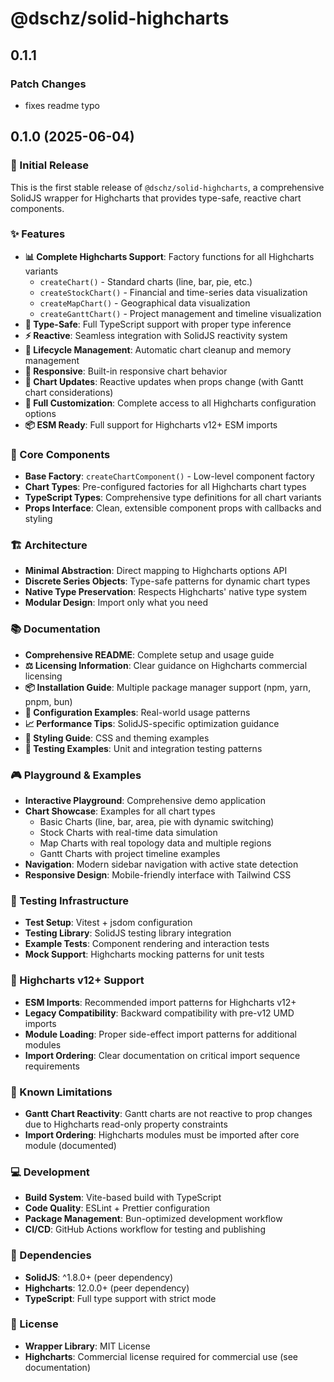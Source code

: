 # @dschz/solid-highcharts

## 0.1.1

### Patch Changes

- fixes readme typo

## 0.1.0 (2025-06-04)

### 🎉 Initial Release

This is the first stable release of `@dschz/solid-highcharts`, a comprehensive SolidJS wrapper for Highcharts that provides type-safe, reactive chart components.

### ✨ Features

- **📊 Complete Highcharts Support**: Factory functions for all Highcharts variants
  - `createChart()` - Standard charts (line, bar, pie, etc.)
  - `createStockChart()` - Financial and time-series data visualization
  - `createMapChart()` - Geographical data visualization
  - `createGanttChart()` - Project management and timeline visualization
- **🎯 Type-Safe**: Full TypeScript support with proper type inference
- **⚡ Reactive**: Seamless integration with SolidJS reactivity system
- **🧹 Lifecycle Management**: Automatic chart cleanup and memory management
- **📱 Responsive**: Built-in responsive chart behavior
- **🔄 Chart Updates**: Reactive updates when props change (with Gantt chart considerations)
- **🎨 Full Customization**: Complete access to all Highcharts configuration options
- **📦 ESM Ready**: Full support for Highcharts v12+ ESM imports

### 🔧 Core Components

- **Base Factory**: `createChartComponent()` - Low-level component factory
- **Chart Types**: Pre-configured factories for all Highcharts chart types
- **TypeScript Types**: Comprehensive type definitions for all chart variants
- **Props Interface**: Clean, extensible component props with callbacks and styling

### 🏗️ Architecture

- **Minimal Abstraction**: Direct mapping to Highcharts options API
- **Discrete Series Objects**: Type-safe patterns for dynamic chart types
- **Native Type Preservation**: Respects Highcharts' native type system
- **Modular Design**: Import only what you need

### 📚 Documentation

- **Comprehensive README**: Complete setup and usage guide
- **⚖️ Licensing Information**: Clear guidance on Highcharts commercial licensing
- **📦 Installation Guide**: Multiple package manager support (npm, yarn, pnpm, bun)
- **🔧 Configuration Examples**: Real-world usage patterns
- **📈 Performance Tips**: SolidJS-specific optimization guidance
- **🎨 Styling Guide**: CSS and theming examples
- **🧪 Testing Examples**: Unit and integration testing patterns

### 🎮 Playground & Examples

- **Interactive Playground**: Comprehensive demo application
- **Chart Showcase**: Examples for all chart types
  - Basic Charts (line, bar, area, pie with dynamic switching)
  - Stock Charts with real-time data simulation
  - Map Charts with real topology data and multiple regions
  - Gantt Charts with project timeline examples
- **Navigation**: Modern sidebar navigation with active state detection
- **Responsive Design**: Mobile-friendly interface with Tailwind CSS

### 🧪 Testing Infrastructure

- **Test Setup**: Vitest + jsdom configuration
- **Testing Library**: SolidJS testing library integration
- **Example Tests**: Component rendering and interaction tests
- **Mock Support**: Highcharts mocking patterns for unit tests

### 🔄 Highcharts v12+ Support

- **ESM Imports**: Recommended import patterns for Highcharts v12+
- **Legacy Compatibility**: Backward compatibility with pre-v12 UMD imports
- **Module Loading**: Proper side-effect import patterns for additional modules
- **Import Ordering**: Clear documentation on critical import sequence requirements

### 🐛 Known Limitations

- **Gantt Chart Reactivity**: Gantt charts are not reactive to prop changes due to Highcharts read-only property constraints
- **Import Ordering**: Highcharts modules must be imported after core module (documented)

### 💻 Development

- **Build System**: Vite-based build with TypeScript
- **Code Quality**: ESLint + Prettier configuration
- **Package Management**: Bun-optimized development workflow
- **CI/CD**: GitHub Actions workflow for testing and publishing

### 🔗 Dependencies

- **SolidJS**: ^1.8.0+ (peer dependency)
- **Highcharts**: 12.0.0+ (peer dependency)
- **TypeScript**: Full type support with strict mode

### 📄 License

- **Wrapper Library**: MIT License
- **Highcharts**: Commercial license required for commercial use (see documentation)
